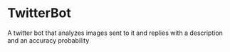 # TwitterBot
A twitter bot that analyzes images sent to it and replies with a description and an accuracy probability
